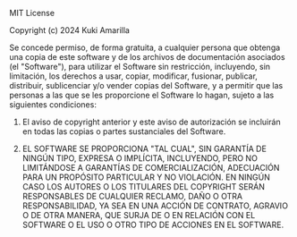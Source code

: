 MIT License

Copyright (c) 2024 Kuki Amarilla

Se concede permiso, de forma gratuita, a cualquier persona que obtenga una copia de este software y de los archivos de documentación asociados (el "Software"), para utilizar el Software sin restricción, incluyendo, sin limitación, los derechos a usar, copiar, modificar, fusionar, publicar, distribuir, sublicenciar y/o vender copias del Software, y a permitir que las personas a las que se les proporcione el Software lo hagan, sujeto a las siguientes condiciones:

1. El aviso de copyright anterior y este aviso de autorización se incluirán en todas las copias o partes sustanciales del Software.

2. EL SOFTWARE SE PROPORCIONA "TAL CUAL", SIN GARANTÍA DE NINGÚN TIPO, EXPRESA O IMPLÍCITA, INCLUYENDO, PERO NO LIMITÁNDOSE A GARANTÍAS DE COMERCIALIZACIÓN, ADECUACIÓN PARA UN PROPÓSITO PARTICULAR Y NO VIOLACIÓN. EN NINGÚN CASO LOS AUTORES O LOS TITULARES DEL COPYRIGHT SERÁN RESPONSABLES DE CUALQUIER RECLAMO, DAÑO O OTRA RESPONSABILIDAD, YA SEA EN UNA ACCIÓN DE CONTRATO, AGRAVIO O DE OTRA MANERA, QUE SURJA DE O EN RELACIÓN CON EL SOFTWARE O EL USO O OTRO TIPO DE ACCIONES EN EL SOFTWARE.

